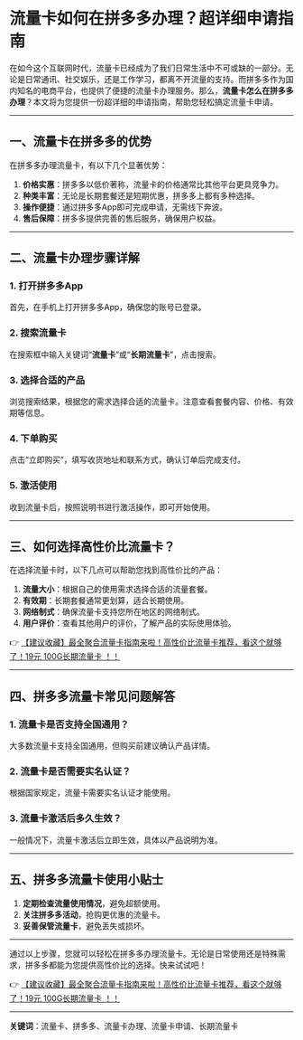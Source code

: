 # 流量卡如何在拼多多办理？超详细申请指南

在如今这个互联网时代，流量卡已经成为了我们日常生活中不可或缺的一部分。无论是日常通讯、社交娱乐，还是工作学习，都离不开流量的支持。而拼多多作为国内知名的电商平台，也提供了便捷的流量卡办理服务。那么，**流量卡怎么在拼多多办理**？本文将为您提供一份超详细的申请指南，帮助您轻松搞定流量卡申请。

---

## 一、流量卡在拼多多的优势

在拼多多办理流量卡，有以下几个显著优势：

1. **价格实惠**：拼多多以低价著称，流量卡的价格通常比其他平台更具竞争力。
2. **种类丰富**：无论是长期套餐还是短期优惠，拼多多上都有多种选择。
3. **操作便捷**：通过拼多多App即可完成申请，无需线下奔波。
4. **售后保障**：拼多多提供完善的售后服务，确保用户权益。

---

## 二、流量卡办理步骤详解

### 1. 打开拼多多App
首先，在手机上打开拼多多App，确保您的账号已登录。

### 2. 搜索流量卡
在搜索框中输入关键词“**流量卡**”或“**长期流量卡**”，点击搜索。

### 3. 选择合适的产品
浏览搜索结果，根据您的需求选择合适的流量卡。注意查看套餐内容、价格、有效期等信息。

### 4. 下单购买
点击“立即购买”，填写收货地址和联系方式，确认订单后完成支付。

### 5. 激活使用
收到流量卡后，按照说明书进行激活操作，即可开始使用。

---

## 三、如何选择高性价比流量卡？

在选择流量卡时，以下几点可以帮助您找到高性价比的产品：

1. **流量大小**：根据自己的使用需求选择合适的流量套餐。
2. **有效期**：长期套餐通常更划算，适合长期使用。
3. **网络制式**：确保流量卡支持您所在地区的网络制式。
4. **用户评价**：查看其他用户的评价，了解产品的实际使用体验。

👉 [【建议收藏】最全聚合流量卡指南来啦！高性价比流量卡推荐，看这个就够了！19元 100G长期流量卡 ！！](https://bit.ly/Liuliangka)

---

## 四、拼多多流量卡常见问题解答

### 1. 流量卡是否支持全国通用？
大多数流量卡支持全国通用，但购买前建议确认产品详情。

### 2. 流量卡是否需要实名认证？
根据国家规定，流量卡需要实名认证才能使用。

### 3. 流量卡激活后多久生效？
一般情况下，流量卡激活后立即生效，具体以产品说明为准。

---

## 五、拼多多流量卡使用小贴士

1. **定期检查流量使用情况**，避免超额使用。
2. **关注拼多多活动**，抢购更优惠的流量卡。
3. **妥善保管流量卡**，避免丢失或损坏。

---

通过以上步骤，您就可以轻松在拼多多办理流量卡。无论是日常使用还是特殊需求，拼多多都能为您提供高性价比的选择。快来试试吧！

👉 [【建议收藏】最全聚合流量卡指南来啦！高性价比流量卡推荐，看这个就够了！19元 100G长期流量卡 ！！](https://bit.ly/Liuliangka)

---

**关键词**：流量卡、拼多多、流量卡办理、流量卡申请、长期流量卡